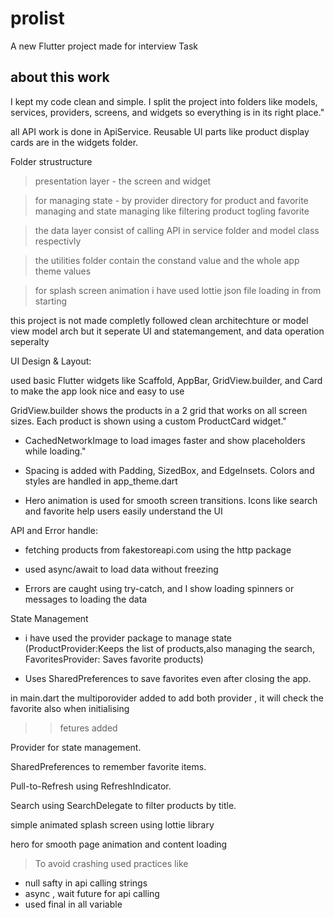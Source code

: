 # prolist

A new Flutter project made for interview Task

## about this work

I kept my code clean and simple. I split the project into folders like models, services, providers, screens, and widgets so everything is in its right place."

all API work is done in ApiService. Reusable UI parts like product display cards are in the widgets folder.



Folder strustructure 

> presentation layer - the screen and widget 

> for managing state - by provider directory for product and favorite managing 
and state managing like filtering product togling favorite

> the data layer consist of calling API in service folder and model class respectivly

>the utilities folder contain the constand value and the whole app theme values

>for splash screen animation i have used lottie json file loading in from starting



this project is not made completly followed clean architechture or model view model arch but it seperate UI and statemangement, and data operation seperalty


UI Design & Layout:

used basic Flutter widgets like Scaffold, AppBar, GridView.builder, and Card to make the app look nice and easy to use

GridView.builder shows the products in a 2 grid that works on all screen sizes. Each product is shown using a custom ProductCard widget."

- CachedNetworkImage to load images faster and show placeholders while loading."

- Spacing is added with Padding, SizedBox, and EdgeInsets. Colors and styles are handled in app_theme.dart

- Hero animation is used for smooth screen transitions. Icons like search and favorite help users easily understand the UI


API and Error handle:
- fetching  products from fakestoreapi.com using the http package

- used async/await to load data without freezing

- Errors are caught using try-catch, and I show loading spinners or messages to loading the data


State Management
- i have used the provider package to manage state
(ProductProvider:Keeps the list of products,also managing the search, FavoritesProvider: Saves favorite products)


- Uses SharedPreferences to save favorites even after closing the app.

in main.dart the multiporovider added to add both provider , it will check the favorite also when initialising 

>> fetures added

Provider for state management.

SharedPreferences to remember favorite items.

Pull-to-Refresh using RefreshIndicator.

Search using SearchDelegate to filter products by title.

simple animated splash screen using lottie library

hero for smooth page animation and content loading

> To avoid crashing used practices like 


-  null safty in api calling strings
- async , wait future for api calling 
- used final in all variable 



